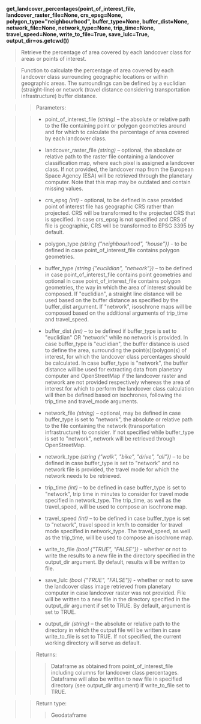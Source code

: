 **get_landcover_percentages(point_of_interest_file, landcover_raster_file=None, crs_epsg=None, polygon_type="neighbourhood", buffer_type=None, buffer_dist=None, network_file=None, network_type=None, trip_time=None, travel_speed=None, write_to_file=True, save_lulc=True, output_dir=os.getcwd())**

> Retrieve the percentage of area covered by each landcover class for areas or points of interest.

> Function to calculate the percentage of area covered by each landcover class surrounding geographic locations or within geographic areas. The surroundings can be defined by a euclidian (straight-line) or network (travel distance considering transportation infrastructure) buffer distance. 

>> Parameters: 

>> - point_of_interest_file *(string)* – the absolute or relative path to the file containing point or polygon geometries around and for which to calculate the percentage of area covered by each landcover class.

>> - landcover_raster_file *(string)* – optional, the absolute or relative path to the raster file containing a landcover classification map, where each pixel is assigned a landcover class. If not provided, the landcover map from the European Space Agency (ESA) will be retrieved through the planetary computer. Note that this map may be outdated and contain missing values. 

>> - crs_epsg *(int)* - optional, to be defined in case provided point of interest file has geographic CRS rather than projected. CRS will be transformed to the projected CRS that is specified. In case crs_epsg is not specified and CRS of file is geographic, CRS will be transformed to EPSG 3395 by default. 

>> - polygon_type *(string {"neighbourhood", "house"})* - to be defined in case point_of_interest_file contains polygon geometries.

>> - buffer_type *(string {"euclidian", "network"})* – to be defined in case point_of_interest_file contains point geometries and optional in case point_of_interest_file contains polygon geometries, the way in which the area of interest should be composed. If "euclidian", a straight line distance will be used based on the buffer distance as specified by the buffer_dist argument. If "network", isoschrone maps will be composed based on the additional arguments of trip_time and travel_speed.

>> - buffer_dist *(int)* – to be defined if buffer_type is set to "euclidian" OR "network" while no network is provided. In case buffer_type is "euclidian", the buffer distance is used to define the area, surrounding the point(s)/polygon(s) of interest, for which the landcover class percentages should be calculated. In case buffer_type is "network", the buffer distance will be used for extracting data from planetary computer and OpenStreetMap if the landcover raster and network are not provided respectively whereas the area of interest for which to perform the landcover class calculation will then be defined based on isochrones, following the trip_time and travel_mode arguments.

>> - network_file *(string)* – optional, may be defined in case buffer_type is set to "network", the absolute or relative path to the file containing the network (transportation infrastructure) to consider. If not specified while buffer_type is set to "network", network will be retrieved through OpenStreetMap.

>> - network_type *(string {"walk", "bike", "drive", "all"})* – to be defined in case buffer_type is set to "network" and no network file is provided, the travel mode for which the network needs to be retrieved.

>> - trip_time *(int)* – to be defined in case buffer_type is set to "network", trip time in minutes to consider for travel mode specified in network_type. The trip_time, as well as the travel_speed, will be used to compose an isochrone map.

>> - travel_speed *(int)* – to be defined in case buffer_type is set to "network", travel speed in km/h to consider for travel mode specified in network_type. The travel_speed, as well as the trip_time, will be used to compose an isochrone map.

>> - write_to_file *(bool {"TRUE", "FALSE"})* - whether or not to write the results to a new file in the directory specified in the output_dir argument. By default, results will be written to file.

>> - save_lulc *(bool {"TRUE", "FALSE"})* - whether or not to save the landcover class image retrieved from planetary computer in case landcover raster was not provided. File will be written to a new file in the directory specified in the output_dir argument if set to TRUE. By default, argument is set to TRUE.

>> - output_dir *(string)* – the absolute or relative path to the directory in which the output file will be written in case write_to_file is set to TRUE. If not specified, the current working directory will serve as default.

>>Returns:	
>>> Dataframe as obtained from point_of_interest_file including columns for landcover class percentages. Dataframe will also be written to new file in specified directory (see output_dir argument) if write_to_file set to TRUE. 

>>Return type:	
>>> Geodataframe
